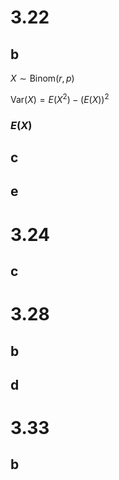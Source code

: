# 3.22

## b

$X\sim\text{Binom}(r,p)$

$\text{Var}(X)=E(X^2)-(E(X))^2$

### $E(X)$

## c

## e

# 3.24

## c

# 3.28

## b

## d

# 3.33

## b

